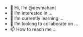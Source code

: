 - 👋 Hi, I’m @devmahant
- 👀 I’m interested in ...
- 🌱 I’m currently learning ...
- 💞️ I’m looking to collaborate on ...
- 📫 How to reach me ...

<!---
devmahant/devmahant is a ✨ special ✨ repository because its `README.md` (this file) appears on your GitHub profile.
You can click the Preview link to take a look at your changes.
--->
